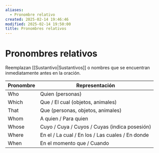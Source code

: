 ```yaml
---
aliases:
  - Pronombre relativo
created: 2025-02-14 19:46:46
modified: 2025-02-14 19:50:00
title: Pronombres relativos
---
```


# Pronombres relativos

Reemplazan [[Sustantivo|Sustantivos]] o nombres que se encuentran inmediatamente antes en la oración.

| Pronombre | Representación                                   |
| --------- | ------------------------------------------------ |
| Who       | Quien (personas)                                 |
| Which     | Que / El cual (objetos, animales)                |
| That      | Que (personas, objetos, animales)                |
| Whom      | A quien / Para quien                             |
| Whose     | Cuyo / Cuya / Cuyos / Cuyas (indica posesión)    |
| Where     | En el / La cual / En los / Las cuales / En donde |
| When      | En el momento que / Cuando                       |
